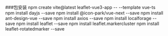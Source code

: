 ###包安装
npm create vite@latest leaflet-vue3-app  -- --template vue-ts
npm install dayjs --save
npm install @icon-park/vue-next --save
npm install ant-design-vue --save
npm install axios --save
npm install localforage --save
npm install leaflet --save
npm install leaflet.markercluster
npm install leaflet-rotatedmarker --save